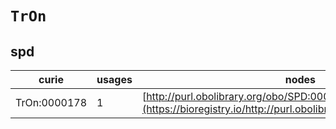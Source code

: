 # `TrOn`

## spd

| curie        |   usages | nodes                                                                                                           |
|--------------|----------|-----------------------------------------------------------------------------------------------------------------|
| TrOn:0000178 |        1 | [http://purl.obolibrary.org/obo/SPD:0000687](https://bioregistry.io/http://purl.obolibrary.org/obo/SPD:0000687) |

